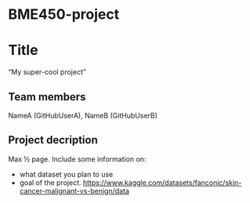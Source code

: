 # BME450-project
# Title
“My super-cool project”
## Team members
NameA (GitHubUserA), NameB (GitHubUserB)
## Project decription
Max ½ page. Include some information on:
- what dataset you plan to use
- goal of the project. 
https://www.kaggle.com/datasets/fanconic/skin-cancer-malignant-vs-benign/data
